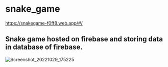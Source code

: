 # snake_game

https://snakegame-f0ff8.web.app/#/

## Snake game hosted on firebase and storing data in database of firebase.


![Screenshot_20221029_175225](https://user-images.githubusercontent.com/60542288/198834699-d91558c3-cf34-4353-9297-85e11df821a5.png)
